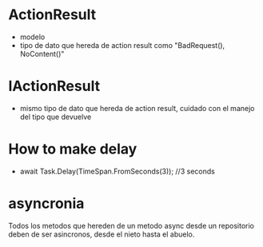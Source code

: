 # ActionResult
- modelo
- tipo de dato que hereda de action result como "BadRequest(), NoContent()"

# IActionResult
- mismo tipo de dato que hereda de action result, cuidado con el manejo del tipo que devuelve

# How to make delay
- await Task.Delay(TimeSpan.FromSeconds(3)); //3 seconds 

# asyncronia
Todos los metodos que hereden de un metodo async desde un repositorio deben de ser asincronos, desde el nieto hasta el abuelo.
